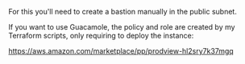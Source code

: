 For this you'll need to create a bastion manually in the public subnet.

If you want to use Guacamole, the policy and role are created by my Terraform scripts, only requiring to deploy the instance:

https://aws.amazon.com/marketplace/pp/prodview-hl2sry7k37mgq